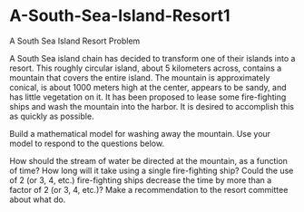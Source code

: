 # A-South-Sea-Island-Resort1
A South Sea Island Resort
Problem	 
 	
A South Sea island chain has decided to transform one of their islands into a resort. This roughly circular island, about 5 kilometers across, contains a mountain that covers the entire island. The mountain is approximately conical, is about 1000 meters high at the center, appears to be sandy, and has little vegetation on it. It has been proposed to lease some fire-fighting ships and wash the mountain into the harbor. It is desired to accomplish this as quickly as possible. 

Build a mathematical model for washing away the mountain. Use your model to respond to the questions below.

How should the stream of water be directed at the mountain, as a function of time?
How long will it take using a single fire-fighting ship?
Could the use of 2 (or 3, 4, etc.) fire-fighting ships decrease the time by more than a factor of 2 (or 3, 4, etc.)?
Make a recommendation to the resort committee about what do.
